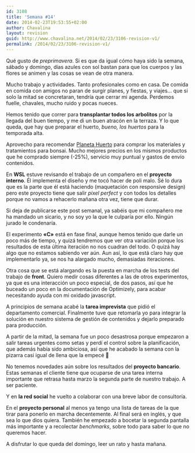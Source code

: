 ```yaml
---
id: 3108
title: 'Semana #14'
date: 2014-02-23T19:53:55+02:00
author: Chavalina
layout: revision
guid: http://www.chavalina.net/2014/02/23/3106-revision-v1/
permalink: /2014/02/23/3106-revision-v1/
---
```

Qué gusto de _preprimavera_. Si es que da igual cómo haya sido la semana, sábado y domingo, días azules con sol bastan para que los cuerpos y las flores se animen y las cosas se vean de otra manera.



Mucho trabajo y actividades. Tanto profesionales como en casa. De comida en comida con amigos no paran de surgir planes, y fiestas, y viajes… que si solo la mitad se concretaran, tendría que cerrar mi agenda. Perdemos fuelle, chavales, mucho ruido y pocas nueces.

Hemos tenido que correr para **transplantar todos los arbolitos** por la llegada del buen tiempo, y me di un buen atracón en la terraza. Y lo que queda, que hay que preparar el huerto, _bueno, los huertos_ para la temporada alta. 

Aprovecho para recomendar [Planeta Huerto](http://www.planetahuerto.es/tienda-bonsai) para comprar los materiales y tratamientos para bonsai. Mucho mejores precios en los mismos productos que he comprado siempre (-25%), servicio muy puntual y gastos de envío contenidos.



En **WSL** estuve revisando el trabajo de un compañero en el **proyecto interno**. Él implementa el diseño y me tocó hacer de poli malo. Sé lo dura que es la parte que él está haciendo (maquetación con responsive design) pero este proyecto tiene que salir _pixel perfect_ y con todos los detalles porque no vamos a rehacerlo mañana otra vez, tiene que durar. 

Si deja de publicarse este post semanal, ya sabéis que mi compañero me ha mandado un sicario, y no soy yo la que le culparía por ello. Ningún jurado le condenaría.

El experimento **«C»** está en fase final, aunque hemos tenido que darle un poco más de tiempo, y quizá tendremos que ver otra variación porque los resultados de esta última iteración no nos cuadran del todo. O quizá hay algo que no estamos sabiendo ver aún. Aun así, lo que está claro hay que implementarlo ya, se nos ha alargado mucho, demasiadas iteraciones.

Otra cosa que se está alargando es la puesta en marcha de los tests del trabajo de **front**. Quiero medir cosas diferentes a las de otros experimentos, ya que es una interacción un poco especial, de dos pasos, así que he buceado un poco en la documentación de Optimizely, para acabar necesitando ayuda con mi oxidado javascript. 

A principios de semana acabé la **tarea imprevista** que pidió el departamento comercial. Finalmente tuve que retomarla yo para integrar la solución en nuestro sistema de gestión de contenidos y dejarlo preparado para producción.

A partir de la mitad, la semana fue un poco desastrosa porque empezaron a salir tareas urgentes como setas y perdí el control sobre la planificación, que además había sido ambiciosa, así que he acabado la semana con la pizarra casi igual de llena que la empecé 🙁

No tenemos novedades aún sobre los resultados del **proyecto bancario**. Estas semanas el cliente tiene que ocuparse de una tarea interna importante que retrasa hasta marzo la segunda parte de nuestro trabajo. A ser paciente.

Y en **la red social** he vuelto a colaborar con una breve labor de consultoría.

En el **proyecto personal** al menos ya tengo una lista de tareas de la que tirar para ponerlo en marcha decentemente. Al final será en inglés, y que sea lo que dios quiera. También he empezado a bocetar la segunda pantalla más importante y a recolectar _benchmarks_, sobre todo para saber lo que no queremos hacer.

A disfrutar lo que queda del domingo, leer un rato y hasta mañana.